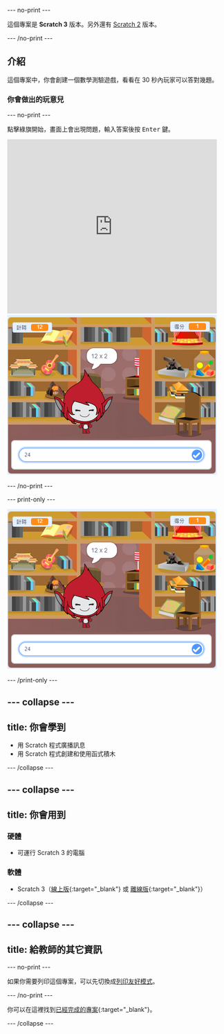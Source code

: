 --- no-print ---

這個專案是 **Scratch 3** 版本。另外還有 [Scratch 2](https://projects.raspberrypi.org/zh-TW/projects/brain-game-scratch2) 版本。

--- /no-print ---

## 介紹

這個專案中，你會創建一個數學測驗遊戲，看看在 30 秒內玩家可以答對幾題。

### 你會做出的玩意兒

--- no-print ---

點擊綠旗開始，畫面上會出現問題，輸入答案後按 <kbd>Enter</kbd> 鍵。

<div class="scratch-preview">
  <iframe allowtransparency="true" width="485" height="402" src="https://scratch.mit.edu/projects/embed/415973930/?autostart=false" frameborder="0" scrolling="no"></iframe>
  <img src="images/brain-final.png">
</div>

--- /no-print ---

--- print-only ---

![腦力遊戲](images/brain-final.png)

--- /print-only ---

--- collapse ---
---
title: 你會學到
---

+ 用 Scratch 程式廣播訊息
+ 用 Scratch 程式創建和使用函式積木

--- /collapse ---

--- collapse ---
---
title: 你會用到
---

### 硬體

+ 可運行 Scratch 3 的電腦

### 軟體

+ Scratch 3（[線上版](http://rpf.io/scratchon){:target="_blank"} 或 [離線版](http://rpf.io/scratchoff){:target="_blank"}）

--- /collapse ---

--- collapse ---
---
title: 給教師的其它資訊
---

--- no-print ---

如果你需要列印這個專案，可以先切換成[列印友好模式](https://projects.raspberrypi.org/zh-TW/projects/brain-game/print)。

--- /no-print ---

你可以在這裡找到[已經完成的專案](http://rpf.io/p/zh-TW/brain-game-get){:target="_blank"}。

--- /collapse ---